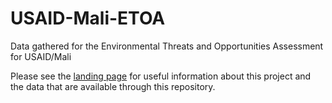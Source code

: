 # USAID-Mali-ETOA
Data gathered for the Environmental Threats and Opportunities Assessment for USAID/Mali

Please see the [landing page](http://cadmusgroup.github.io/USAID-Mali-ETOA/) for useful information about this project and the data that are available through this repository.
